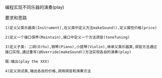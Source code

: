 编程实现不同乐器的演奏(play)

要求和思路

    1)定义父类乐器类(Instrument),在父类中定义方法makeSound(),定义属性价格(price)
    
    2)定义一个接口保养(Maintain),接口中定义一个方法调音(toneTuning)
    
    3)定义子类: 二胡(Erhu),钢琴(Piano),小提琴(Violin),继承父类乐器类,调音方法通过接口实现,通过重写(@Override)makeSound()方法实现各自的演奏(play)
    
    既:输出(play the XXX)
    
    4)定义测试类,输出各自的价格,调用调音和演奏方法
    

